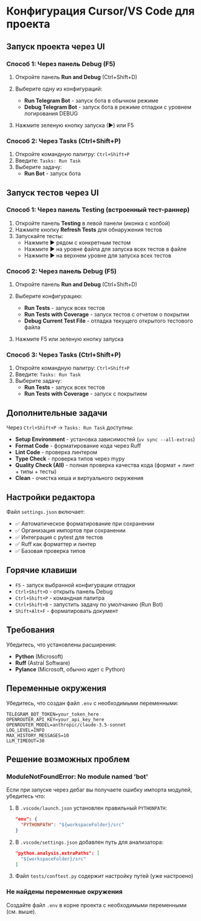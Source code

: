 # Конфигурация Cursor/VS Code для проекта

## Запуск проекта через UI

### Способ 1: Через панель Debug (F5)

1. Откройте панель **Run and Debug** (Ctrl+Shift+D)
2. Выберите одну из конфигураций:
   - **Run Telegram Bot** - запуск бота в обычном режиме
   - **Debug Telegram Bot** - запуск бота в режиме отладки с уровнем логирования DEBUG

3. Нажмите зеленую кнопку запуска (▶) или F5

### Способ 2: Через Tasks (Ctrl+Shift+P)

1. Откройте командную палитру: `Ctrl+Shift+P`
2. Введите: `Tasks: Run Task`
3. Выберите задачу:
   - **Run Bot** - запуск бота

## Запуск тестов через UI

### Способ 1: Через панель Testing (встроенный тест-раннер)

1. Откройте панель **Testing** в левой панели (иконка с колбой)
2. Нажмите кнопку **Refresh Tests** для обнаружения тестов
3. Запускайте тесты:
   - Нажмите ▶ рядом с конкретным тестом
   - Нажмите ▶ на уровне файла для запуска всех тестов в файле
   - Нажмите ▶ на верхнем уровне для запуска всех тестов

### Способ 2: Через панель Debug (F5)

1. Откройте панель **Run and Debug** (Ctrl+Shift+D)
2. Выберите конфигурацию:
   - **Run Tests** - запуск всех тестов
   - **Run Tests with Coverage** - запуск тестов с отчетом о покрытии
   - **Debug Current Test File** - отладка текущего открытого тестового файла

3. Нажмите F5 или зеленую кнопку запуска

### Способ 3: Через Tasks (Ctrl+Shift+P)

1. Откройте командную палитру: `Ctrl+Shift+P`
2. Введите: `Tasks: Run Task`
3. Выберите задачу:
   - **Run Tests** - запуск всех тестов
   - **Run Tests with Coverage** - запуск с покрытием

## Дополнительные задачи

Через `Ctrl+Shift+P` → `Tasks: Run Task` доступны:

- **Setup Environment** - установка зависимостей (`uv sync --all-extras`)
- **Format Code** - форматирование кода через Ruff
- **Lint Code** - проверка линтером
- **Type Check** - проверка типов через mypy
- **Quality Check (All)** - полная проверка качества кода (формат + линт + типы + тесты)
- **Clean** - очистка кеша и виртуального окружения

## Настройки редактора

Файл `settings.json` включает:

- ✅ Автоматическое форматирование при сохранении
- ✅ Организация импортов при сохранении
- ✅ Интеграция с pytest для тестов
- ✅ Ruff как форматтер и линтер
- ✅ Базовая проверка типов

## Горячие клавиши

- `F5` - запуск выбранной конфигурации отладки
- `Ctrl+Shift+D` - открыть панель Debug
- `Ctrl+Shift+P` - командная палитра
- `Ctrl+Shift+B` - запустить задачу по умолчанию (Run Bot)
- `Shift+Alt+F` - форматировать документ

## Требования

Убедитесь, что установлены расширения:
- **Python** (Microsoft)
- **Ruff** (Astral Software)
- **Pylance** (Microsoft, обычно идет с Python)

## Переменные окружения

Убедитесь, что создан файл `.env` с необходимыми переменными:
```env
TELEGRAM_BOT_TOKEN=your_token_here
OPENROUTER_API_KEY=your_api_key_here
OPENROUTER_MODEL=anthropic/claude-3.5-sonnet
LOG_LEVEL=INFO
MAX_HISTORY_MESSAGES=10
LLM_TIMEOUT=30
```

## Решение возможных проблем

### ModuleNotFoundError: No module named 'bot'

Если при запуске через дебаг вы получаете ошибку импорта модулей, убедитесь что:

1. В `.vscode/launch.json` установлен правильный `PYTHONPATH`:
   ```json
   "env": {
     "PYTHONPATH": "${workspaceFolder}/src"
   }
   ```

2. В `.vscode/settings.json` добавлен путь для анализатора:
   ```json
   "python.analysis.extraPaths": [
     "${workspaceFolder}/src"
   ]
   ```

3. Файл `tests/conftest.py` содержит настройку путей (уже настроено)

### Не найдены переменные окружения

Создайте файл `.env` в корне проекта с необходимыми переменными (см. выше).

